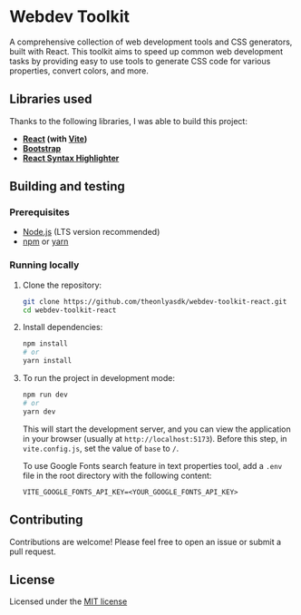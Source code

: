# Webdev Toolkit

A comprehensive collection of web development tools and CSS generators, built with React. This toolkit aims to speed up common web development tasks by providing easy to use tools to generate CSS code for various properties, convert colors, and more.

## Libraries used
Thanks to the following libraries, I was able to build this project:
*   **[React](https://react.dev/) (with [Vite](https://vite.dev/))**
*   **[Bootstrap](https://getbootstrap.com/)**
*   **[React Syntax Highlighter](https://www.npmjs.com/package/react-syntax-highlighter)**

## Building and testing

### Prerequisites

*   [Node.js](https://nodejs.org/) (LTS version recommended)
*   [npm](https://www.npmjs.com/) or [yarn](https://yarnpkg.com/)

### Running locally

1.  Clone the repository:
    ```bash
    git clone https://github.com/theonlyasdk/webdev-toolkit-react.git
    cd webdev-toolkit-react
    ```
2.  Install dependencies:
    ```bash
    npm install
    # or
    yarn install
    ```
3.  To run the project in development mode:
    ```bash
    npm run dev
    # or
    yarn dev
    ```
    This will start the development server, and you can view the application in your browser (usually at `http://localhost:5173`).
    Before this step, in `vite.config.js`, set the value of `base` to `/`.
    
    To use Google Fonts search feature in text properties tool, add a `.env` file in the root directory with the following content:
    ```plaintext
    VITE_GOOGLE_FONTS_API_KEY=<YOUR_GOOGLE_FONTS_API_KEY>
    ```
## Contributing

Contributions are welcome! Please feel free to open an issue or submit a pull request.

## License

Licensed under the [MIT license](LICENSE)
